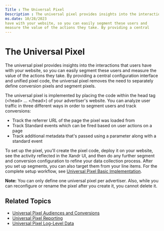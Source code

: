 ```yaml
---
Title : The Universal Pixel
Description : The universal pixel provides insights into the interactions that users
ms.date: 10/28/2023
have with your website, so you can easily segment these users and
measure the value of the actions they take. By providing a central
---
```



# The Universal Pixel



The universal pixel provides insights into the interactions that users
have with your website, so you can easily segment these users and
measure the value of the actions they take. By providing a central
configuration interface and unified pixel code, the universal pixel
removes the need to separately define conversion pixels and segment
pixels.

The universal pixel is implemented by placing the code within the head
tag (\<head\> ... \</head\>) of your advertiser's website. You can
analyze user traffic in three different ways in order to segment users
and track conversions:

- Track the referrer URL of the page the pixel was loaded from
- Track Standard events which can be fired based on user actions on a
  page
- Track additional metadata that's passed using a parameter along with a
  standard event

To set up the pixel, you'll create the pixel code, deploy it on your
website, see the activity reflected in the Xandr
UI, and then do any further segment and conversion configuration to
refine your data collection process. After you set up segments, you can
also target them from your line items. For the complete setup workflow,
see <a href="universal-pixel-basic-implementation.md" class="xref"
title="With the most basic implementation of the universal pixel, you can track page views and identify the URLs driving them. Setting up the basic implementation requires you to set up the Universal Pixel object in Monetize, deploy the script code containing the pixel ID on your website, and check your pixel activity on the Activity tab in the Universal Pixels page.">Universal
Pixel Basic Implementation</a>.


<b>Note:</b> You can only define one universal
pixel per advertiser. Also, while you can reconfigure or rename the
pixel after you create it, you cannot delete it.





## Related Topics

- <a href="universal-pixel-audiences-and-conversions.md" class="xref"
  title="After you have set up standard or custom event tracking, you can use the data you collect to identify audiences and conversions.">Universal
  Pixel Audiences and Conversions</a>
- <a href="universal-pixel-reporting.md" class="xref"
  title="In addition to the activity reporting available from the Universal Pixels page, a number of reports and feeds contain information about universal pixel activity.">Universal
  Pixel Reporting</a>
- <a
  href="log-level-data/universal-pixel-feed.md"
  class="xref" target="_blank">Universal Pixel Log-Level Data</a>






